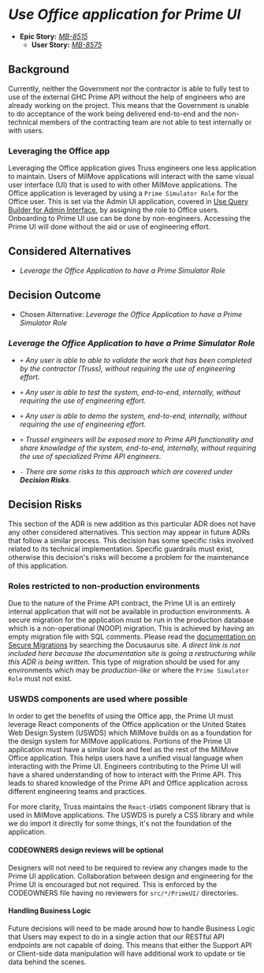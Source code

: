 # *Use Office application for Prime UI*

- **Epic Story:** *[MB-8515][jira-epic]*
  - **User Story:** *[MB-8575][jira-chore]*

[jira-chore]: https://dp3.atlassian.net/browse/MB-8575
[jira-epic]: https://dp3.atlassian.net/browse/MB-8515

## Background

Currently, neither the Government nor the contractor is able to fully test to
use of the external GHC Prime API without the help of engineers who are already
working on the project. This means that the Government is unable to do
acceptance of the work being delivered end-to-end and the non-technical members
of the contracting team are not able to test internally or with users.

### Leveraging the Office app

Leveraging the Office application gives Truss engineers one less application to
maintain. Users of MilMove applications will interact with the same visual user
interface (UI) that is used to with other MilMove applications. The Office
application is leveraged by using a `Prime Simulator Role` for the Office user.
This is set via the Admin UI application, covered in [Use Query Builder for
Admin Interface](035-us-query-builder.md), by assigning the role to Office
users.  Onboarding to Prime UI use can be done by non-engineers. Accessing the
Prime UI will done without the aid or use of engineering effort.

## Considered Alternatives

- *Leverage the Office Application to have a Prime Simulator Role*

## Decision Outcome

- Chosen Alternative: *Leverage the Office Application to have a Prime Simulator Role*

### *Leverage the Office Application to have a Prime Simulator Role*

- `+` *Any user is able to able to validate the work that has been completed by the
    contractor (Truss), without requiring the use of engineering effort.*

- `+` *Any user is able to test the system, end-to-end, internally, without requiring
    the use of engineering effort.*

- `+` *Any user is able to demo the system, end-to-end, internally, without requiring
    the use of engineering effort.*

- `+` *Trussel engineers will be exposed more to Prime API functionality and share
    knowledge of the system, end-to-end, internally, without requiring the use
    of specialized Prime API engineers.*

- `-` *There are some risks to this approach which are covered under __Decision
    Risks__.*

## Decision Risks

This section of the ADR is new addition as this particular ADR does not have any
other considered alternatives. This section may appear in future ADRs that
follow a similar process. This decision has some specific risks involved related
to its technical implementation. Specific guardrails must exist, otherwise this
decision's risks will become a problem for the maintenance of this application.

### Roles restricted to non-production environments

Due to the nature of the Prime API contract, the Prime UI is an entirely
internal application that will not be available in production environments. A
secure migration for the application must be run in the production database
which is a non-operational (NOOP) migration. This is achieved by having an empty
migration file with SQL comments. Please read the [documentation on Secure
Migrations][docusaurus] by searching the Docusaurus site. _A direct
link is not included here because the documentation site is going a
restructuring while this ADR is being written_. This type of migration should be
used for any environments which may be _production-like_ or where the `Prime
Simulator Role` must not exist.

[docusaurus]: https://transcom.github.io/mymove-docs/

### USWDS components are used where possible

In order to get the benefits of using the Office app, the Prime UI must leverage
React components of the Office application or the United States Web Design
System (USWDS) which MilMove builds on as a foundation for the design system for
MilMove applications. Portions of the Prime UI application must have a similar
look and feel as the rest of the MilMove Office application. This helps users
have a unified visual language when interacting with the Prime UI. Engineers
contributing to the Prime UI will have a shared understanding of how to interact
with the Prime API. This leads to shared knowledge of the Prime API and Office
application across different engineering teams and practices.

For more clarity, Truss maintains the `React-USWDS` component library that is
used in MilMove applications. The USWDS is purely a CSS library and while we do
import it directly for some things, it's not the foundation of the application.

#### CODEOWNERS design reviews will be optional

Designers will not need to be required to review any changes made
to the Prime UI application. Collaboration between design and engineering for
the Prime UI is encouraged but not required. This is enforced by the CODEOWNERS
file having no reviewers for `src/*/PrimeUI/` directories.

#### Handling Business Logic

Future decisions will need to be made around how to handle Business Logic that
Users may expect to do in a single action that our RESTful API endpoints are not
capable of doing. This means that either the Support API or Client-side data
manipulation will have additional work to update or tie data behind the scenes.
